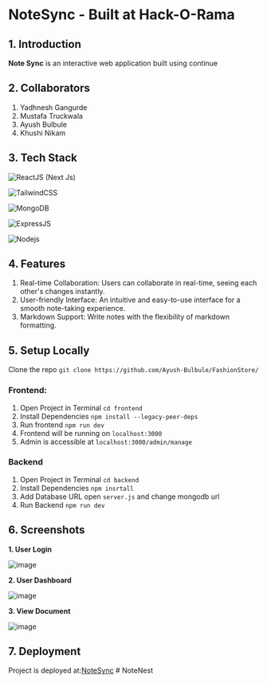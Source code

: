 # NoteSync - Built at Hack-O-Rama 

## 1. Introduction

**Note Sync** is an interactive web application built using continue

## 2. Collaborators  
   1. Yadhnesh Gangurde
   2. Mustafa Truckwala
   3. Ayush Bulbule
   4. Khushi Nikam
      
## 3. Tech Stack
![ReactJS](https://img.shields.io/badge/React-20232A?style=for-the-badge&logo=react&logoColor=61DAFB) (Next Js)

![TailwindCSS](https://img.shields.io/badge/Tailwind_CSS-38B2AC?style=for-the-badge&logo=tailwind-css&logoColor=white)

![MongoDB](https://img.shields.io/badge/MongoDB-4EA94B?style=for-the-badge&logo=mongodb&logoColor=white) 

![ExpressJS](https://img.shields.io/badge/Express.js-404D59?style=for-the-badge) 

![Nodejs](https://img.shields.io/badge/Node.js-43853D?style=for-the-badge&logo=node.js&logoColor=white)

## 4. Features

1. Real-time Collaboration: Users can collaborate in real-time, seeing each other's changes instantly.
2. User-friendly Interface: An intuitive and easy-to-use interface for a smooth note-taking experience.
3. Markdown Support: Write notes with the flexibility of markdown formatting.

## 5. Setup Locally

Clone the repo `git clone https://github.com/Ayush-Bulbule/FashionStore/`
### Frontend:
1. Open Project in Terminal `cd frontend`
2. Install Dependencies `npm install --legacy-peer-deps`
3. Run frontend `npm run dev`
4. Frontend will be running on `localhost:3000`
5. Admin is accessible at `localhost:3000/admin/manage`

### Backend
1. Open Project in Terminal `cd backend`
2. Install Dependencies `npm insrtall`
3. Add Database URL open `server.js` and change mongodb url
4. Run Backend `npm run dev`



## 6. Screenshots

   
  **1. User Login**

   ![image](https://github.com/Ayush-Bulbule/Hack-O-Rama/assets/111428696/6b1e1a39-dcd4-4292-9b20-0ef74c54bc22)


   **2. User Dashboard**

   ![image](https://github.com/Ayush-Bulbule/Hack-O-Rama/assets/111428696/21c18fc7-6787-4448-858d-2dd4aaf10baf)


   **3. View Document**

   ![image](https://github.com/Ayush-Bulbule/Hack-O-Rama/assets/111428696/b86c44db-ef0f-4475-bc62-714f1f99e82b)





## 7. Deployment
Project is deployed at:[NoteSync](https://note-sync-techwing.vercel.app/) 
#   N o t e N e s t  
 